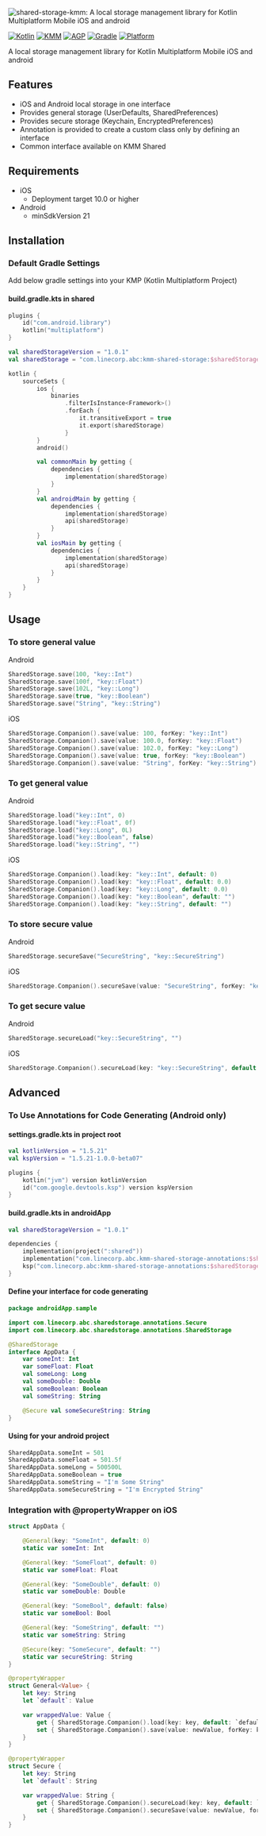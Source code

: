 ![shared-storage-kmm: A local storage management library for Kotlin Multiplatform Mobile iOS and android](images/cover.png)

[![Kotlin](https://img.shields.io/badge/kotlin-1.5.21-blue.svg?logo=kotlin)](http://kotlinlang.org)
[![KMM](https://img.shields.io/badge/KMM-0.2.7-lightgreen.svg?logo=KMM)](https://plugins.jetbrains.com/plugin/14936-kotlin-multiplatform-mobile)
[![AGP](https://img.shields.io/badge/AGP-7.0.1-green.svg?logo=AGP)](https://developer.android.com/studio/releases/gradle-plugin)
[![Gradle](https://img.shields.io/badge/Gradle-7.0.2-blue.svg?logo=Gradle)](https://gradle.org)
[![Platform](https://img.shields.io/badge/platform-ios,android-lightgray.svg?style=flat)](https://img.shields.io/badge/platform-ios-lightgray.svg?style=flat)

A local storage management library for Kotlin Multiplatform Mobile iOS and android

## Features

- iOS and Android local storage in one interface
- Provides general storage (UserDefaults, SharedPreferences)
- Provides secure storage (Keychain, EncryptedPreferences)
- Annotation is provided to create a custom class only by defining an interface
- Common interface available on KMM Shared

## Requirements

- iOS 
    - Deployment target 10.0 or higher
- Android
    - minSdkVersion 21

## Installation

### Default Gradle Settings

Add below gradle settings into your KMP (Kotlin Multiplatform Project)

#### build.gradle.kts in shared
```kotlin
plugins {
    id("com.android.library")
    kotlin("multiplatform")
}

val sharedStorageVersion = "1.0.1"
val sharedStorage = "com.linecorp.abc:kmm-shared-storage:$sharedStorageVersion"

kotlin {
    sourceSets {
        ios {
            binaries
                .filterIsInstance<Framework>()
                .forEach {
                    it.transitiveExport = true
                    it.export(sharedStorage)
                }
        }
        android()

        val commonMain by getting {
            dependencies {
                implementation(sharedStorage)
            }
        }
        val androidMain by getting {
            dependencies {
                implementation(sharedStorage)
                api(sharedStorage)
            }
        }
        val iosMain by getting {
            dependencies {
                implementation(sharedStorage)
                api(sharedStorage)
            }
        }
    }
}
```

## Usage

### To store general value

Android
```kotlin
SharedStorage.save(100, "key::Int")
SharedStorage.save(100f, "key::Float")
SharedStorage.save(102L, "key::Long")
SharedStorage.save(true, "key::Boolean")
SharedStorage.save("String", "key::String")
```

iOS
```swift
SharedStorage.Companion().save(value: 100, forKey: "key::Int")
SharedStorage.Companion().save(value: 100.0, forKey: "key::Float")
SharedStorage.Companion().save(value: 102.0, forKey: "key::Long")
SharedStorage.Companion().save(value: true, forKey: "key::Boolean")
SharedStorage.Companion().save(value: "String", forKey: "key::String")
```

### To get general value

Android
```kotlin
SharedStorage.load("key::Int", 0)
SharedStorage.load("key::Float", 0f)
SharedStorage.load("key::Long", 0L)
SharedStorage.load("key::Boolean", false)
SharedStorage.load("key::String", "")
```

iOS
```swift
SharedStorage.Companion().load(key: "key::Int", default: 0)
SharedStorage.Companion().load(key: "key::Float", default: 0.0)
SharedStorage.Companion().load(key: "key::Long", default: 0.0)
SharedStorage.Companion().load(key: "key::Boolean", default: "")
SharedStorage.Companion().load(key: "key::String", default: "")
```

### To store secure value

Android
```kotlin
SharedStorage.secureSave("SecureString", "key::SecureString")
```

iOS
```swift
SharedStorage.Companion().secureSave(value: "SecureString", forKey: "key::SecureString")
```

### To get secure value

Android
```kotlin
SharedStorage.secureLoad("key::SecureString", "")
```

iOS
```swift
SharedStorage.Companion().secureLoad(key: "key::SecureString", default: "")
```

## Advanced

### To Use Annotations for Code Generating (Android only)

#### settings.gradle.kts in project root
```kotlin
val kotlinVersion = "1.5.21"
val kspVersion = "1.5.21-1.0.0-beta07"

plugins {
    kotlin("jvm") version kotlinVersion
    id("com.google.devtools.ksp") version kspVersion
}
```

#### build.gradle.kts in androidApp
```kotlin
val sharedStorageVersion = "1.0.1"

dependencies {
    implementation(project(":shared"))
    implementation("com.linecorp.abc.kmm-shared-storage-annotations:$sharedStorageVersion")
    ksp("com.linecorp.abc:kmm-shared-storage-annotations:$sharedStorageVersion")
}
```

#### Define your interface for code generating
```kotlin
package androidApp.sample

import com.linecorp.abc.sharedstorage.annotations.Secure
import com.linecorp.abc.sharedstorage.annotations.SharedStorage

@SharedStorage
interface AppData {
    var someInt: Int
    var someFloat: Float
    val someLong: Long
    val someDouble: Double
    val someBoolean: Boolean
    val someString: String

    @Secure val someSecureString: String
}
```

#### Using for your android project
```kotlin
SharedAppData.someInt = 501
SharedAppData.someFloat = 501.5f
SharedAppData.someLong = 500500L
SharedAppData.someBoolean = true
SharedAppData.someString = "I'm Some String"
SharedAppData.someSecureString = "I'm Encrypted String"
```

### Integration with @propertyWrapper on iOS

```swift
struct AppData {

    @General(key: "SomeInt", default: 0)
    static var someInt: Int

    @General(key: "SomeFloat", default: 0)
    static var someFloat: Float

    @General(key: "SomeDouble", default: 0)
    static var someDouble: Double

    @General(key: "SomeBool", default: false)
    static var someBool: Bool

    @General(key: "SomeString", default: "")
    static var someString: String

    @Secure(key: "SomeSecure", default: "")
    static var secureString: String
}

@propertyWrapper
struct General<Value> {
    let key: String
    let `default`: Value

    var wrappedValue: Value {
        get { SharedStorage.Companion().load(key: key, default: `default`) as? Value ?? `default` }
        set { SharedStorage.Companion().save(value: newValue, forKey: key) }
    }
}

@propertyWrapper
struct Secure {
    let key: String
    let `default`: String

    var wrappedValue: String {
        get { SharedStorage.Companion().secureLoad(key: key, default: `default`) }
        set { SharedStorage.Companion().secureSave(value: newValue, forKey: key) }
    }
}
```